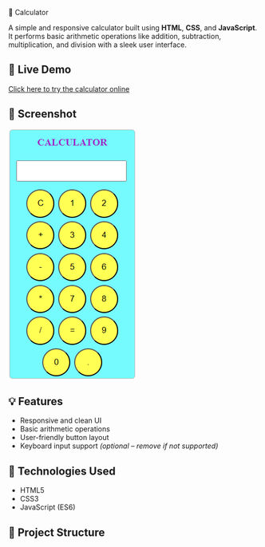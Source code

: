 🧮 Calculator

A simple and responsive calculator built using **HTML**, **CSS**, and **JavaScript**. It performs basic arithmetic operations like addition, subtraction, multiplication, and division with a sleek user interface.

## 🔗 Live Demo

[Click here to try the calculator online](https://carxpert-subhajit.github.io/Calculator/)

## 📸 Screenshot

![Calculator Screenshot](screenshot.png) <!-- Optional: Add a screenshot image in the repo with this name -->

## 💡 Features

- Responsive and clean UI
- Basic arithmetic operations
- User-friendly button layout
- Keyboard input support *(optional – remove if not supported)*

## 🚀 Technologies Used

- HTML5
- CSS3
- JavaScript (ES6)

## 📁 Project Structure


